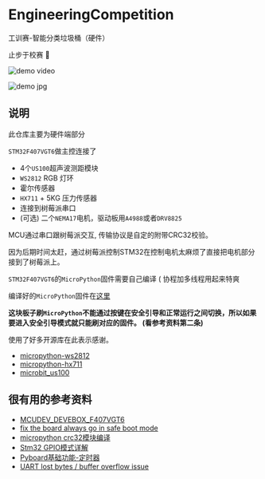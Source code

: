 # EngineeringCompetition

工训赛-智能分类垃圾桶（硬件）

止步于校赛 🙂

![demo video](sources/readme/demo.gif)

![demo jpg](sources/readme/demo.jpg)

## 说明

此仓库主要为硬件端部分

`STM32F407VGT6`做主控连接了

- 4个`US100`超声波测距模块
- `WS2812` RGB 灯环
- 霍尔传感器
- `HX711` + 5KG 压力传感器
- 连接到树莓派串口
- (可选) 二个`NEMA17`电机，驱动板用`A4988`或者`DRV8825`

MCU通过串口跟树莓派交互, 传输协议是自定的附带CRC32校验。

因为后期时间太赶，通过树莓派控制STM32在控制电机太麻烦了直接把电机部分接到了树莓派上。

`STM32F407VGT6`的`MicroPython`固件需要自己编译 ( 协程加多线程用起来特爽

编译好的`MicroPython`固件在[这里](https://github.com/windfallw/EngineeringCompetition/tree/master/sources/dfu)

**这块板子刷`MicroPython`不能通过按键在安全引导和正常运行之间切换，所以如果要进入安全引导模式就只能刷对应的固件。 (看参考资料第二条)**

使用了好多开源库在此表示感谢。

- [micropython-ws2812](https://github.com/JanBednarik/micropython-ws2812)
- [micropython-hx711](https://github.com/SergeyPiskunov/micropython-hx711)
- [microbit_us100](https://github.com/fizban99/microbit_us100)

## 很有用的参考资料

- [MCUDEV_DEVEBOX_F407VGT6](https://github.com/mcauser/MCUDEV_DEVEBOX_F407VGT6)
- [fix the board always go in safe boot mode](https://forum.micropython.org/viewtopic.php?f=12&t=4872&start=10)
- [micropython crc32模块编译](https://forum.micropython.org/viewtopic.php?t=648)
- [Stm32 GPIO模式详解](https://www.cnblogs.com/chris-cp/p/3937762.html)
- [Pyboard基础功能-定时器](https://www.cnblogs.com/iBoundary/p/11514209.html)
- [UART lost bytes / buffer overflow issue](https://forum.micropython.org/viewtopic.php?t=6244)